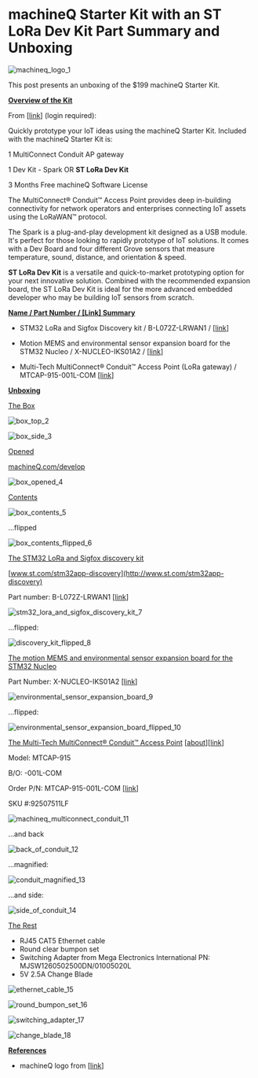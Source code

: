 # machineQ Starter Kit with an ST LoRa Dev Kit Part Summary and Unboxing

![machineq_logo_1](machineq_logo_1.png)

This post presents an unboxing of the $199 machineQ Starter Kit.

**<u><span>Overview of the Kit</span></u>**

From \[[link](https://store.machineq.com/store/products/machineq-starter-kit)\] (login required):

Quickly prototype your IoT ideas using the machineQ Starter Kit. Included with the machineQ Starter Kit is:

1 MultiConnect Conduit AP gateway

1 Dev Kit - Spark OR **ST LoRa Dev Kit**

3 Months Free machineQ Software License

The MultiConnect® Conduit™ Access Point provides deep in-building connectivity for network operators and enterprises connecting IoT assets using the LoRaWAN™ protocol.

The Spark is a plug-and-play development kit designed as a USB module. It's perfect for those looking to rapidly prototype of IoT solutions. It comes with a Dev Board and four different Grove sensors that measure temperature, sound, distance, and orientation & speed.

**ST LoRa Dev Kit** is a versatile and quick-to-market prototyping option for your next innovative solution. Combined with the recommended expansion board, the ST LoRa Dev Kit is ideal for the more advanced embedded developer who may be building IoT sensors from scratch.

**<u><span>Name / Part Number / [Link] Summary</span></u>**

-   STM32 LoRa and Sigfox Discovery kit / B-L072Z-LRWAN1 / \[[link](https://www.st.com/en/evaluation-tools/b-l072z-lrwan1.html)\]
    
-   Motion MEMS and environmental sensor expansion board for the STM32 Nucleo / X-NUCLEO-IKS01A2 / \[[link](https://www.st.com/en/ecosystems/x-nucleo-iks01a2.html)\]
    
-   Multi-Tech MultiConnect® Conduit™ Access Point (LoRa gateway) / MTCAP-915-001L-COM \[[link](https://www.multitech.com/models/92507510LF)\]
    

**<u><span>Unboxing</span></u>**

<u><span>The Box</span></u>

![box_top_2](box_top_2.jpg)

![box_side_3](box_side_3.jpg)

<u><span>Opened</span></u>

[machineQ.com/develop](http://machineq.com/develop)

![box_opened_4](box_opened_4.jpg)

<u><span>Contents</span></u>

![box_contents_5](box_contents_5.jpg)

...flipped

![box_contents_flipped_6](box_contents_flipped_6.jpg)

<u><span>The STM32 LoRa and Sigfox discovery kit</span></u>

[www.st.com/stm32app-discovery](http://www.st.com/stm32app-discovery)

Part number: B-L072Z-LRWAN1 \[[link](https://www.st.com/en/evaluation-tools/b-l072z-lrwan1.html)\]

![stm32_lora_and_sigfox_discovery_kit_7](stm32_lora_and_sigfox_discovery_kit_7.jpg)

...flipped:

![discovery_kit_flipped_8](discovery_kit_flipped_8.jpg)

<u><span>The motion MEMS and environmental sensor expansion board for the STM32 Nucleo</span></u>

Part Number: X-NUCLEO-IKS01A2 \[[link](https://www.st.com/en/ecosystems/x-nucleo-iks01a2.html)\]

![environmental_sensor_expansion_board_9](environmental_sensor_expansion_board_9.jpg)

...flipped:

![environmental_sensor_expansion_board_flipped_10](environmental_sensor_expansion_board_flipped_10.jpg)

<u><span>The Multi-Tech MultiConnect® Conduit™ Access Point</span></u> \[[about](https://www.multitech.com/about-us/global-locations)\]\[[link](https://www.multitech.com/)\]

Model: MTCAP-915

B/O: -001L-COM

Order P/N: MTCAP-915-001L-COM \[[link](https://www.multitech.com/models/92507510LF)\]

SKU #:92507511LF

![machineq_multiconnect_conduit_11](machineq_multiconnect_conduit_11.jpg)

...and back

![back_of_conduit_12](back_of_conduit_12.jpg)

...magnified:

![conduit_magnified_13](conduit_magnified_13.jpg)

...and side:

![side_of_conduit_14](side_of_conduit_14.jpg)

<u><span>The Rest</span></u>

-   RJ45 CAT5 Ethernet cable
-   Round clear bumpon set
-   Switching Adapter from Mega Electronics International PN: MJSW1260502500DN/01005020L
-   5V 2.5A Change Blade

![ethernet_cable_15](ethernet_cable_15.webp)

![round_bumpon_set_16](round_bumpon_set_16.webp)

![switching_adapter_17](switching_adapter_17.webp)

![change_blade_18](change_blade_18.webp)

**<u><span>References</span></u>**

-   machineQ logo from \[[link](https://machineq.com/)\]